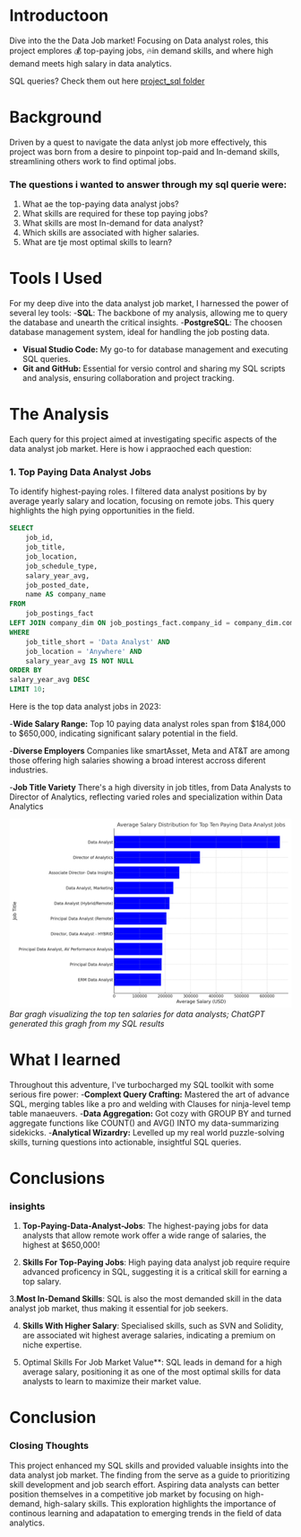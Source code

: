 # Introductoon
 Dive into the the Data Job market! Focusing on Data analyst roles, this project emplores 💰 top-paying jobs, 🔥in demand skills, and where high demand meets high salary in data analytics.
  
  SQL queries? Check them out here [project_sql folder](/Project_sql/)
# Background 
Driven by a quest to navigate the data anlyst job more effectively, this project was born from a desire to pinpoint top-paid and In-demand skills, streamlining others work to find optimal jobs.


### The questions i wanted to answer through my sql querie were:
1. What ae the top-paying data analyst jobs?
2. What skills are required for these top paying jobs?
3. What skills are most In-demand for data analyst?
4. Which skills are associated with higher salaries.
5. What are tje most optimal skills to learn?
# Tools I Used
For my deep dive into the data analyst job market, I harnessed the power of several ley tools:
-**SQL**: The backbone of my analysis, allowing me to query the database and unearth the critical insights.
-**PostgreSQL**: The choosen database management system, ideal for handling the job posting data.
- **Visual Studio Code:** My go-to for database management and executing SQL queries.
- **Git and GitHub:** Essential for versio control and sharing my SQL scripts and analysis, ensuring collaboration and project tracking.

# The Analysis
Each query for this project aimed at investigating specific aspects of the data analyst job market.
Here is how i appraoched each question:

### 1. Top Paying Data Analyst Jobs
To identify highest-paying roles. I filtered data analyst positions by by average yearly salary and location, focusing on remote jobs. This query highlights the high pying opportunities in the field.

```sql
SELECT
    job_id,
    job_title,
    job_location,
    job_schedule_type,
    salary_year_avg,
    job_posted_date,
    name AS company_name
FROM
    job_postings_fact
LEFT JOIN company_dim ON job_postings_fact.company_id = company_dim.company_id
WHERE 
    job_title_short = 'Data Analyst' AND
    job_location = 'Anywhere' AND 
    salary_year_avg IS NOT NULL
ORDER BY
salary_year_avg DESC
LIMIT 10;
```
Here is the top data analyst jobs in 2023:

-**Wide Salary Range:** Top 10 paying data analyst roles span from $184,000 to $650,000, indicating significant salary potential in the field. 

-**Diverse Employers** Companies like smartAsset, Meta and AT&T are among those offering high salaries showing a broad interest accross diferent industries.

-**Job Title Variety** There's a high diversity in job titles, from Data Analysts to Director of Analytics, reflecting varied roles and specialization within Data Analytics


![Top Paying Roles](assets\1_Top_paying_roles.png)
*Bar gragh visualizing the top ten salaries for data analysts; ChatGPT generated this gragh from my SQL results*

# What I learned

Throughout this adventure, I've turbocharged my SQL toolkit with some serious fire power:
-**Complext Query Crafting:** Mastered the art of advance SQL, merging tables like a pro and welding with Clauses for ninja-level temp table manaeuvers.
-**Data Aggregation:**
Got cozy with GROUP BY and turned aggregate functions like COUNT() and AVG() INTO my data-summarizing sidekicks.
-**Analytical Wizardry:** Levelled up my real world puzzle-solving skills, turning questions into actionable, insightful SQL queries.
# Conclusions 
### insights
1. **Top-Paying-Data-Analyst-Jobs**: The highest-paying jobs for data analysts that allow remote work offer a wide range of salaries, the highest at $650,000!

2. **Skills For Top-Paying Jobs**: High paying data analyst job require require advanced proficency in SQL, suggesting it is a critical skill for earning a top salary.

3.**Most In-Demand Skills**: SQL is also the most demanded skill in the data analyst job market, thus making it essential for job seekers.

4. **Skills With Higher Salary**: Specialised skills, such as SVN and Solidity, are associated wit highest average salaries, indicating a premium on niche expertise.

5. Optimal Skills For Job Market Value**: SQL leads in demand for a high average salary, positioning it as one of the most optimal skills for data analysts to learn to maximize their market value.

# Conclusion
### Closing Thoughts 
This project enhanced my SQL skills and provided valuable insights into the data analyst job market. The finding from the serve as a guide to prioritizing skill development and job search effort. Aspiring data analysts can better position themselves in a competitive job market by focusing on high-demand, high-salary skills. This exploration highlights the importance of continous learning and adapatation to emerging trends in the field of data analytics.
